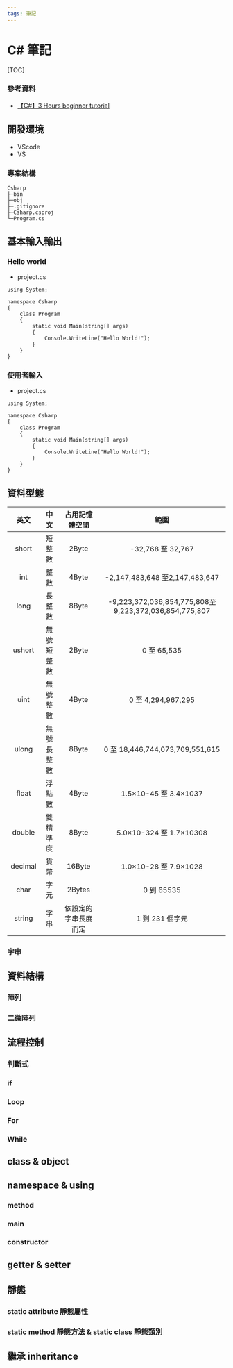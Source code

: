 ```yaml
---
tags: 筆記
---
```


# C# 筆記

[TOC]

### 參考資料

- [【C#】3 Hours beginner tutorial](https://youtu.be/T9BeejD3i0g)

## 開發環境

- VScode
- VS

### 專案結構

```
Csharp
├─bin
├─obj
├─.gitignore
├─Csharp.csproj
└─Program.cs
```

## 基本輸入輸出

### Hello world

- project.cs

```csharp=
using System;

namespace Csharp
{
    class Program
    {
        static void Main(string[] args)
        {
            Console.WriteLine("Hello World!");
        }
    }
}

```

### 使用者輸入

- project.cs

```csharp=
using System;

namespace Csharp
{
    class Program
    {
        static void Main(string[] args)
        {
            Console.WriteLine("Hello World!");
        }
    }
}

```

## 資料型態



|  英文   |    中文    |    占用記憶體空間    |                         範圍                          |
|:-------:|:----------:|:--------------------:|:-----------------------------------------------------:|
|  short  |   短整數   |        2Byte         |                   -32,768 至 32,767                   |
|   int   |    整數    |        4Byte         |            -2,147,483,648 至2,147,483,647             |
|  long   |   長整數   |        8Byte         | -9,223,372,036,854,775,808至9,223,372,036,854,775,807 |
| ushort  | 無號短整數 |        2Byte         |                      0 至 65,535                      |
|  uint   |  無號整數  |        4Byte         |                  0 至 4,294,967,295                   |
|  ulong  | 無號長整數 |        8Byte         |            0 至 18,446,744,073,709,551,615            |
|  float  |   浮點數   |        4Byte         |                 1.5×10-45 至 3.4×1037                 |
| double  |  雙精準度  |        8Byte         |               5.0×10-324  至 1.7×10308                |
| decimal |    貨幣    |        16Byte        |                 1.0×10-28 至 7.9×1028                 |
|  char   |    字元    |        2Bytes        |                      0 到 65535                       |
| string  |    字串    |   依設定的字串長度而定   |                    1 到 231 個字元                    |

### 字串

## 資料結構

### 陣列

### 二微陣列

## 流程控制

### 判斷式

### if

### Loop

### For

### While

## class & object

## namespace & using

### method

### main

### constructor

## getter & setter

## 靜態

### static attribute 靜態屬性


### static method 靜態方法 & static class 靜態類別

## 繼承 inheritance